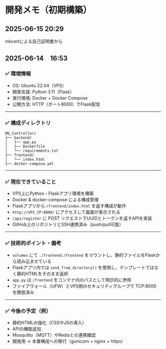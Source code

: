 # 開発メモ（初期構築）

## 2025-06-15 20:29

mkcertによる自己証明書から


## 2025-06-14　16:53

### ✅ 環境情報

- OS: Ubuntu 22.04（VPS）
- 開発言語: Python 3.11（Flask）
- 実行環境: Docker + Docker Compose
- 公開方法: HTTP（ポート8000）でFlask配信

---

### ✅ 構成ディレクトリ

```
MQ_Controller/
├── backend/
│   ├── app.py
│   ├── Dockerfile
│   └── requirements.txt
├── frontend/
│   └── index.html
├── docker-compose.yml
```

---

### ✅ 現在できていること

- VPS上にPython・Flaskアプリ環境を構築
- Docker & docker-compose による構成管理
- Flaskアプリから `/frontend/index.html` を返す構成が動作
- `http://VPS_IP:8000/` にアクセスして画面が表示される
- `/api/register` に POST リクエストでUUIDとトークンを返すAPIを実装
- GitHub上のリポジトリとSSH連携済み（push/pull可能）

---

### ✅ 技術的ポイント・備考

- `volumes` にて `./frontend:/frontend` をマウントし、静的ファイルをFlaskから読み込ませている
- Flaskアプリ内では `send_from_directory()` を使用し、テンプレートではなく静的HTMLをそのまま返却
- `app.py` は `/frontend` をコンテナ内のパスとして明示的に参照
- ファイアウォール（UFW）とVPS側のセキュリティグループで TCP:8000 を開放済み

---

### ✅ 今後の予定（例）

- 静的HTMLの強化（CSSやJSの導入）
- APIの機能追加
- Mosquitto（MQTT）やRedisとの連携確認
- 開発用 → 本番構成への移行（gunicorn + nginx + https）

